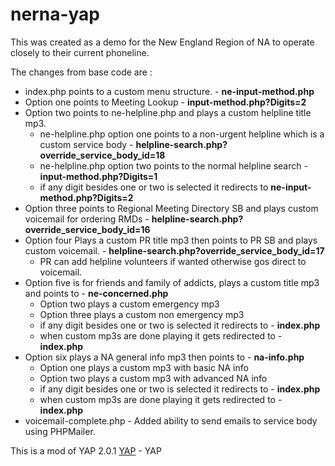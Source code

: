# nerna-yap

This was created as a demo for the New England Region of NA to operate closely to their current phoneline.

The changes from base code are :

* index.php points to a custom menu structure. - **ne-input-method.php**
* Option one points to Meeting Lookup - **input-method.php?Digits=2**
* Option two points to ne-helpline.php and plays a custom helpline title mp3.
    * ne-helpline.php option one points to a non-urgent helpline which is a custom service body - **helpline-search.php?override_service_body_id=18**
    * ne-helpline.php option two points to the normal helpline search - **input-method.php?Digits=1**
    * if any digit besides one or two is selected it redirects to **ne-input-method.php?Digits=2**
* Option three points to Regional Meeting Directory SB and plays custom voicemail for ordering RMDs - **helpline-search.php?override_service_body_id=16**
* Option four Plays a custom PR title mp3 then points to PR SB and plays custom voicemail. - **helpline-search.php?override_service_body_id=17**
    * PR can add helpline volunteers if wanted otherwise gos direct to voicemail.
* Option five is for friends and family of addicts, plays a custom title mp3 and points to - **ne-concerned.php**
    * Option two plays a custom emergency mp3
    * Option three plays a custom non emergency mp3
    * if any digit besides one or two is selected it redirects to - **index.php**
    * when custom mp3s are done playing it gets redirected to - **index.php**
* Option six plays a NA general info mp3 then points to - **na-info.php**
    * Option one plays a custom mp3 with basic NA info
    * Option two plays a custom mp3 with advanced NA info
    * if any digit besides one or two is selected it redirects to - **index.php**
    * when custom mp3s are done playing it gets redirected to - **index.php**
* voicemail-complete.php - Added ability to send emails to service body using PHPMailer.

This is a mod of YAP 2.0.1 [YAP](https://github.com/radius314/yap/) - YAP
